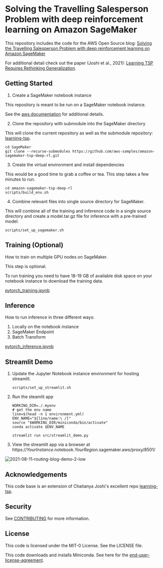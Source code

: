 # Solving the Travelling Salesperson Problem with deep reinforcement learning on Amazon SageMaker

This repository includes the code for the AWS Open Source blog: [Solving the Travelling Salesperson Problem with deep reinforcement learning on Amazon SageMaker](.)

For additional detail check out the paper (Joshi et al., 2021): [Learning TSP Requires Rethinking Generalization](https://arxiv.org/abs/2008.07054).

## Getting Started

1. Create a SageMaker notebook instance

This repository is meant to be run on a SageMaker notebook instance. 

See the [aws documentation](https://docs.aws.amazon.com/sagemaker/latest/dg/howitworks-create-ws.html) for additional  details.

2. Clone the repository with submodule into the SageMaker directory

This will clone the current repository as well as the submodule repository: [learning-tsp](https://github.com/chaitjo/learning-tsp).

```
cd SageMaker
git clone --recurse-submodules https://github.com/aws-samples/amazon-sagemaker-tsp-deep-rl.git
```

3. Create the virtual environment and install dependencies

This would be a good time to grab a coffee or tea. This step takes a few minutes to run.

```
cd amazon-sagemaker-tsp-deep-rl
scripts/build_env.sh
```

4. Combine relevant files into single source directory for SageMaker.

This will combine all of the training and inference code in a single source directory and create a model.tar.gz file for inference with a pre-trained model.

```
scripts/set_up_sagemaker.sh
```


## Training (Optional)

How to train on multiple GPU nodes on SageMaker. 

This step is optional.

To run training you need to have 18-19 GB of available disk space on your notebook instance to download the training data.

[pytorch_training.ipynb](notebooks/pytorch_smdataparallel_tsp_demo.ipynb)

## Inference 

How to run inference in three different ways:
1. Locally on the notebook instance
2. SageMaker Endpoint 
3. Batch Transform

[pytorch_inference.ipynb](notebooks/pytorch_inference.ipynb)

## Streamlit Demo

1. Update the Jupyter Notebook instance environment for hosting streamlit.

    `scripts/set_up_streamlit.sh`
    

2. Run the steamlit app

    ```
    WORKING_DIR=./.myenv
    # get the env name
    line=$(head -n 1 environment.yml)
    ENV_NAME="${line/name:\ /}"
    source "$WORKING_DIR/miniconda/bin/activate"
    conda activate $ENV_NAME
    
    streamlit run src/streamlit_demo.py
    ```

4. View the streamlit app via a browser at https://$YourInstance$.notebook.$YourRegion$.sagemaker.aws/proxy/8501/

![2021-08-11-routing-blog-demo-2-low](https://user-images.githubusercontent.com/6405428/131402564-3dd1ac21-4566-42c8-9b20-3e218b92b333.gif)


## Acknowledgements

This code base is an extension of Chaitanya Joshi's excellent repo [learning-tsp](https://github.com/chaitjo/learning-tsp).

## Security

See [CONTRIBUTING](CONTRIBUTING.md#security-issue-notifications) for more information.

## License

This code is licensed under the MIT-0 License. See the LICENSE file.

This code downloads and installs Miniconda. See here for the [end-user-license-agreement](miniconda-eula.txt).
